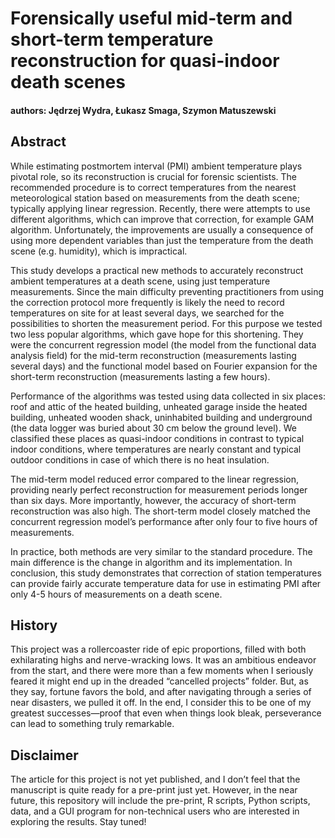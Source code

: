 # Forensically useful mid-term and short-term temperature reconstruction for quasi-indoor death scenes
#### authors: Jędrzej Wydra, Łukasz Smaga, Szymon Matuszewski

## Abstract
While estimating postmortem interval (PMI) ambient temperature plays pivotal role, so its reconstruction is crucial for forensic scientists. The recommended procedure is to correct temperatures from the nearest meteorological station based on measurements from the death scene; typically applying linear regression. Recently, there were attempts to use different algorithms, which can improve that correction, for example GAM algorithm. Unfortunately, the improvements are usually a consequence of using more dependent variables than just the temperature from the death scene (e.g. humidity), which is impractical.

This study develops a practical new methods to accurately reconstruct ambient temperatures at a death scene, using just temperature measurements. Since the main difficulty preventing practitioners from using the correction protocol more frequently is likely the need to record temperatures on site for at least several days, we searched for the possibilities to shorten the measurement period. For this purpose we tested two less popular algorithms, which gave hope for this shortening. They were the concurrent regression model (the model from the functional data analysis field) for the mid-term reconstruction (measurements lasting several days) and the functional model based on Fourier expansion for the short-term reconstruction (measurements lasting a few hours).

Performance of the algorithms was tested using data collected in six places: roof and attic of the heated building, unheated garage inside the heated building, unheated wooden shack, uninhabited building and underground (the data logger was buried about 30 cm below the ground level). We classified these places as quasi-indoor conditions in contrast to typical indoor conditions, where temperatures are nearly constant and typical outdoor conditions in case of which there is no heat insulation.

The mid-term model reduced error compared to the linear regression, providing nearly perfect reconstruction for measurement periods longer than six days. More importantly, however, the accuracy of short-term reconstruction was also high. The short-term model closely matched the concurrent regression model’s performance after only four to five hours of measurements.

In practice, both methods are very similar to the standard procedure. The main difference is the change in algorithm and its implementation. In conclusion, this study demonstrates that correction of station temperatures can provide fairly accurate temperature data for use in estimating PMI after only 4-5 hours of measurements on a death scene.

## History
This project was a rollercoaster ride of epic proportions, filled with both exhilarating highs and nerve-wracking lows. It was an ambitious endeavor from the start, and there were more than a few moments when I seriously feared it might end up in the dreaded “cancelled projects” folder. But, as they say, fortune favors the bold, and after navigating through a series of near disasters, we pulled it off. In the end, I consider this to be one of my greatest successes—proof that even when things look bleak, perseverance can lead to something truly remarkable.

## Disclaimer
The article for this project is not yet published, and I don’t feel that the manuscript is quite ready for a pre-print just yet. However, in the near future, this repository will include the pre-print, R scripts, Python scripts, data, and a GUI program for non-technical users who are interested in exploring the results. Stay tuned!
